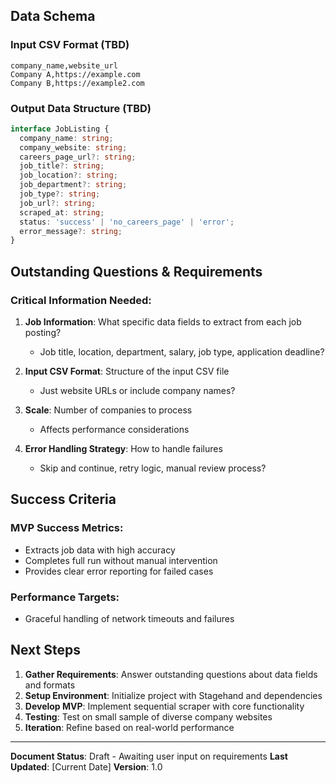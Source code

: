 
## Data Schema

### Input CSV Format (TBD)
```csv
company_name,website_url
Company A,https://example.com
Company B,https://example2.com
```

### Output Data Structure (TBD)
```typescript
interface JobListing {
  company_name: string;
  company_website: string;
  careers_page_url?: string;
  job_title?: string;
  job_location?: string;
  job_department?: string;
  job_type?: string;
  job_url?: string;
  scraped_at: string;
  status: 'success' | 'no_careers_page' | 'error';
  error_message?: string;
}
```

## Outstanding Questions & Requirements

### Critical Information Needed:
1. **Job Information**: What specific data fields to extract from each job posting?
   - Job title, location, department, salary, job type, application deadline?

2. **Input CSV Format**: Structure of the input CSV file
   - Just website URLs or include company names?

3. **Scale**: Number of companies to process
   - Affects performance considerations

4. **Error Handling Strategy**: How to handle failures
   - Skip and continue, retry logic, manual review process?

## Success Criteria

### MVP Success Metrics:
- Extracts job data with high accuracy
- Completes full run without manual intervention
- Provides clear error reporting for failed cases

### Performance Targets:
- Graceful handling of network timeouts and failures

## Next Steps

1. **Gather Requirements**: Answer outstanding questions about data fields and formats
2. **Setup Environment**: Initialize project with Stagehand and dependencies  
3. **Develop MVP**: Implement sequential scraper with core functionality
4. **Testing**: Test on small sample of diverse company websites
5. **Iteration**: Refine based on real-world performance

---

**Document Status**: Draft - Awaiting user input on requirements
**Last Updated**: [Current Date]
**Version**: 1.0